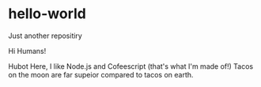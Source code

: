 # hello-world
Just another repositiry

Hi Humans!

Hubot Here, I like Node.js and Cofeescript (that's what I'm made of!)
Tacos on the moon are far supeior compared to tacos on earth.
